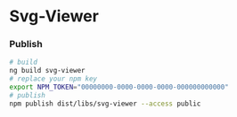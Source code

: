 # Svg-Viewer


### Publish
```bash
# build
ng build svg-viewer
# replace your npm key
export NPM_TOKEN="00000000-0000-0000-0000-000000000000"
# publish
npm publish dist/libs/svg-viewer --access public
```
